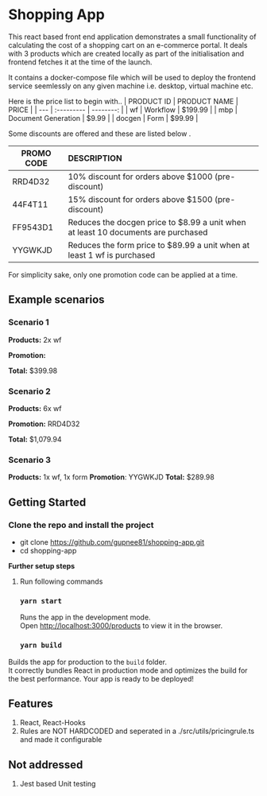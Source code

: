 # Shopping App 
This react based front end application demonstrates a small functionality of calculating the cost of a shopping cart on an e-commerce portal. 
It deals with 3 products which are created locally as part of the initialisation and frontend fetches it at the time of the launch.   

It contains a docker-compose file which will be used to deploy the frontend service seemlessly on any given machine i.e. desktop, virtual machine etc.

Here is the price list to begin with..
| PRODUCT ID |   PRODUCT NAME     |     PRICE |
| --- | :--------- | --------: |
| wf | Workflow  |  \$199.99 |
| mbp | Document Generation | \$9.99 |
| docgen |  Form   |  \$99.99 |

Some discounts are offered and these are listed below .

| PROMO CODE	| DESCRIPTION |
| --- | :--------- |
RRD4D32	| 10% discount for orders above $1000 (pre-discount) |
44F4T11	| 15% discount for orders above $1500 (pre-discount) |
FF9543D1 | Reduces the docgen price to $8.99 a unit when at least 10 documents are purchased |
YYGWKJD	| Reduces the form price to $89.99 a unit when at least 1 wf is purchased |

For simplicity sake, only one promotion code can be applied at a time.

## Example scenarios
### **Scenario 1**

**Products:**	2x wf

**Promotion:** 

**Total:**	$399.98
 	 
### **Scenario 2**
**Products:**	6x wf

**Promotion:**	RRD4D32

**Total:**	$1,079.94
 	 
### **Scenario 3**

**Products:**	1x wf, 1x form
**Promotion**:	YYGWKJD
**Total:**	$289.98

## Getting Started
### Clone the repo and install the project

- git clone https://github.com/gupnee81/shopping-app.git
- cd shopping-app

**Further setup steps**

1. Run following commands
   ### `yarn start`
   Runs the app in the development mode.<br />
   Open [http://localhost:3000/products](http://localhost:3000/products) to view it in the browser.

   ### `yarn build`

  Builds the app for production to the `build` folder.<br />
  It correctly bundles React in production mode and optimizes the build for the best performance.
  Your app is ready to be deployed!

## Features
1. React, React-Hooks
2. Rules are NOT HARDCODED and seperated in a ./src/utils/pricingrule.ts and made it configurable


## Not addressed
1. Jest based Unit testing